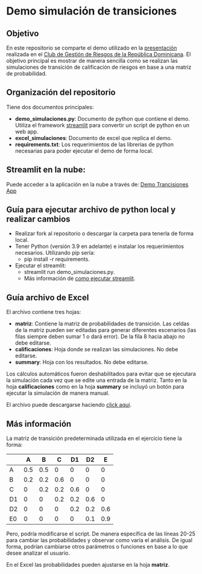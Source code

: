 # Demo simulación de transiciones

## Objetivo
En este repositorio se comparte el demo utilizado en la [presentación](https://www.youtube.com/watch?v=cSCZq9XgS_Y&t=1180s) realizada en el [Club de Gestión de Riesgos de la República Dominicana](https://gestionderiesgo.org/). El objetivo principal es mostrar de manera sencilla como se realizan las simulaciones de transición de calificación de riesgos en base a una matriz de probabilidad. 

## Organización del repositorio
Tiene dos documentos principales:
  - **demo_simulaciones.py**: Documento de python que contiene el demo. Utiliza el framework [streamlit](https://streamlit.io/) para convertir un script de python en un web app.
  - **excel_simulaciones**: Documento de excel que replica el demo.
  - **requirements.txt**: Los requerimientos de las librerías de python necesarias para poder ejecutar el demo de forma local.

## Streamlit en la nube:
Puede acceder a la aplicación en la nube a través de: [Demo Trancisiones App](https://share.streamlit.io/sbrd-estudios-pub/demo_transition_simulation/main/demo_simulaciones.py)

## Guía para ejecutar archivo de python local y realizar cambios

- Realizar fork al repositorio o descargar la carpeta para tenerla de forma local. 
- Tener Python (versión 3.9 en adelante) e instalar los requerimientos necesarios. Utilizando pip sería:
  - pip install -r requirements.
- Ejecutar el streamlit: 
  - streamlit run demo_simulaciones.py. 
  - Más información de [como ejecutar streamlit](https://docs.streamlit.io/knowledge-base/using-streamlit/how-do-i-run-my-streamlit-script).

## Guía archivo de Excel

El archivo contiene tres hojas:

- **matriz**: Contiene la matriz de probabilidades de transición. Las celdas de la matriz pueden ser editadas para generar diferentes escenarios (las filas siempre deben sumar 1 o dará error). De la fila 8 hacia abajo no debe editarse.
- **calificaciones**: Hoja donde se realizan las simulaciones. No debe editarse.
- **summary**: Hoja con los resultados. No debe editarse.

Los cálculos automáticos fueron deshabilitados para evitar que se ejecutara la simulación cada vez que se edite una entrada de la matriz. Tanto en la hoja **calificaciones** como en la hoja **summary** se incluyó un botón para ejecutar la simulación de manera manual.

El archivo puede descargarse haciendo [click aquí](https://github.com/estudiosdev/demo_transition_simulation/raw/main/excel_simulaciones.xlsm).


## Más información

La matriz de transición predeterminada utilizada en el ejercicio tiene la forma:

|    | A   | B   | C   | D1  | D2  | E   |
|----|-----|-----|-----|-----|-----|-----|
| A  | 0.5 | 0.5 | 0   | 0   | 0   | 0   |
| B  | 0.2 | 0.2 | 0.6 | 0   | 0   | 0   |
| C  | 0   | 0.2 | 0.2 | 0.6 | 0   | 0   |
| D1 | 0   | 0   | 0.2 | 0.2 | 0.6 | 0   |
| D2 | 0   | 0   | 0   | 0.2 | 0.2 | 0.6 |
| E0 | 0   | 0   | 0   | 0   | 0.1 | 0.9 |

Pero, podría modificarse el script. De manera específica de las líneas 20-25 para cambiar las probabilidades y observar como varía el análisis. De igual forma, podrían cambiarse otros parámetros o funciones en base a lo que desee analizar el usuario.

En el Excel las probabilidades pueden ajustarse en la hoja **matriz**.
